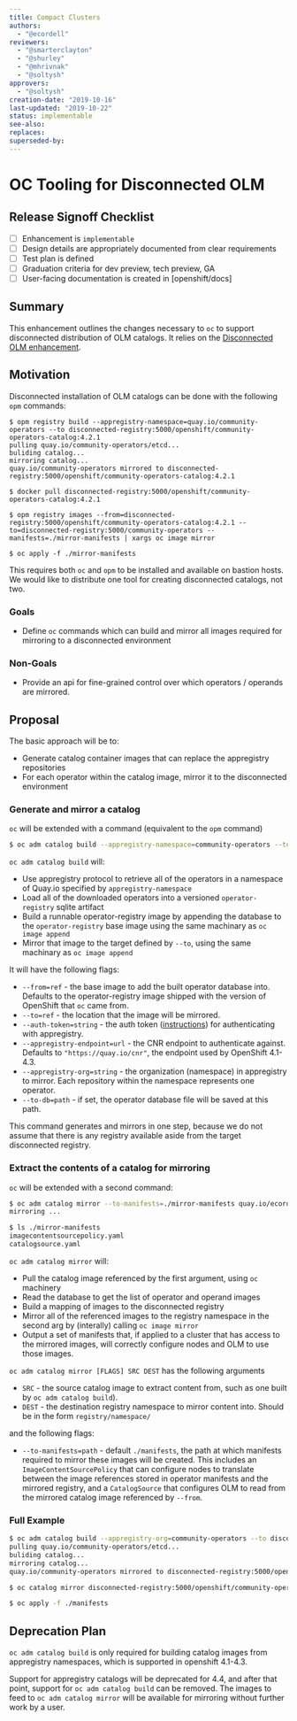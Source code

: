 ```yaml
---
title: Compact Clusters
authors:
  - "@ecordell"
reviewers:
  - "@smarterclayton"
  - "@shurley"
  - "@mhrivnak"
  - "@soltysh"
approvers:
  - "@soltysh"
creation-date: "2019-10-16"
last-updated: "2019-10-22"
status: implementable
see-also:
replaces:
superseded-by:
---
```


# OC Tooling for Disconnected OLM

## Release Signoff Checklist

- [ ] Enhancement is `implementable`
- [ ] Design details are appropriately documented from clear requirements
- [ ] Test plan is defined
- [ ] Graduation criteria for dev preview, tech preview, GA
- [ ] User-facing documentation is created in [openshift/docs]

## Summary

This enhancement outlines the changes necessary to `oc` to support disconnected distribution of OLM catalogs. It relies on the [Disconnected OLM enhancement](https://github.com/operator-framework/enhancements/blob/master/enhancements/opm-mirroring.md).

## Motivation

Disconnected installation of OLM catalogs can be done with the following `opm` commands:

```
$ opm registry build --appregistry-namespace=quay.io/community-operators --to disconnected-registry:5000/openshift/community-operators-catalog:4.2.1 
pulling quay.io/community-operators/etcd...
buliding catalog...
mirroring catalog...
quay.io/community-operators mirrored to disconnected-registry:5000/openshift/community-operators-catalog:4.2.1

$ docker pull disconnected-registry:5000/openshift/community-operators-catalog:4.2.1

$ opm registry images --from=disconnected-registry:5000/openshift/community-operators-catalog:4.2.1 --to=disconnected-registry:5000/community-operators --manifests=./mirror-manifests | xargs oc image mirror

$ oc apply -f ./mirror-manifests
```

This requires both `oc` and `opm` to be installed and available on bastion hosts. We would like to distribute one tool for creating disconnected catalogs, not two.

### Goals
* Define `oc` commands which can build and mirror all images required for mirroring to a disconnected environment

### Non-Goals
* Provide an api for fine-grained control over which operators / operands are mirrored. 

## Proposal

The basic approach will be to:

- Generate catalog container images that can replace the appregistry repositories
- For each operator within the catalog image, mirror it to the disconnected environment

### Generate and mirror a catalog

`oc` will be extended with a command (equivalent to the `opm` command)

```sh
$ oc adm catalog build --appregistry-namespace=community-operators --to quay.io/ecordell/community-operators-catalog:4.2.1 
```

`oc adm catalog build` will:

- Use appregistry protocol to retrieve all of the operators in a namespace of Quay.io specified by `appregistry-namespace`
- Load all of the downloaded operators into a versioned `operator-registry` sqlite artifact
- Build a runnable operator-registry image by appending the database to the `operator-registry` base image using the same machinary as `oc image append`
- Mirror that image to the target defined by `--to`, using the same machinary as `oc image append`

It will have the following flags:

- `--from=ref` - the base image to add the built operator database into. Defaults to the operator-registry image shipped with the version of OpenShift that `oc` came from.
- `--to=ref` - the location that the image will be mirrored.
- `--auth-token=string` - the auth token ([instructions](https://github.com/operator-framework/operator-courier#authentication)) for authenticating with appregistry.
- `--appregistry-endpoint=url` - the CNR endpoint to authenticate against. Defaults to `"https://quay.io/cnr"`, the endpoint used by OpenShift 4.1-4.3.
- `--appregistry-org=string` - the organization (namespace) in appregistry to mirror. Each repository within the namespace represents one operator. 
- `--to-db=path` - if set, the operator database file will be saved at this path.

This command generates and mirrors in one step, because we do not assume that there is any registry available aside from the target disconnected registry.

### Extract the contents of a catalog for mirroring

`oc` will be extended with a second command:

```sh
$ oc adm catalog mirror --to-manifests=./mirror-manifests quay.io/ecordell/community-operators-catalog:4.2.1 localhost:5000/community-operators/
mirroring ...

$ ls ./mirror-manifests
imagecontentsourcepolicy.yaml
catalogsource.yaml
```

`oc adm catalog mirror` will:

- Pull the catalog image referenced by the first argument, using `oc` machinery
- Read the database to get the list of operator and operand images
- Build a mapping of images to the disconnected registry
- Mirror all of the referenced images to the registry namespace in the second arg by (interally) calling `oc image mirror`
- Output a set of manifests that, if applied to a cluster that has access to the mirrored images, will correctly configure nodes and OLM to use those images.

`oc adm catalog mirror [FLAGS] SRC DEST` has the following arguments

- `SRC` - the source catalog image to extract content from, such as one built by `oc adm catalog
  build`).
- `DEST` - the destination registry namespace to mirror content into. Should be in the form
  `registry/namespace/`

and the following flags:

- `--to-manifests=path` - default `./manifests`, the path at which manifests required to mirror these images will be created. This includes an `ImageContentSourcePolicy` that can configure nodes to translate between the image references stored in operator manifests and the mirrored registry, and a `CatalogSource` that configures OLM to read from the mirrored catalog image referenced by `--from`.

### Full Example

```sh
$ oc adm catalog build --appregistry-org=community-operators --to disconnected-registry:5000/openshift/community-operators-catalog:4.2.1 
pulling quay.io/community-operators/etcd...
buliding catalog...
mirroring catalog...
quay.io/community-operators mirrored to disconnected-registry:5000/openshift/community-operators-catalog:4.2.1

$ oc catalog mirror disconnected-registry:5000/openshift/community-operators-catalog:4.2.1 disconnected-registry:5000/community-operators/

$ oc apply -f ./manifests
```

## Deprecation Plan 

`oc adm catalog build` is only required for building catalog images from appregistry namespaces, which is supported in openshift 4.1-4.3. 

Support for appregistry catalogs will be deprecated for 4.4, and after that point, support for `oc adm catalog build` can be removed. The images to feed to `oc adm catalog mirror` will be available for mirroring without further work by a user.
